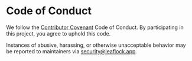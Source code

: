 # Code of Conduct

We follow the [Contributor Covenant](https://www.contributor-covenant.org/) Code of Conduct. By participating in this project, you agree to uphold this code.

Instances of abusive, harassing, or otherwise unacceptable behavior may be reported to maintainers via security@leaflock.app.


